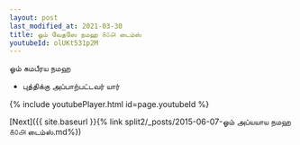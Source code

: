 ```yaml
---
layout: post
last_modified_at: 2021-03-30
title: ஓம் வேதஸே நமஹ ௧௦௮ டைம்ஸ்
youtubeId: olUKt531p2M
---
```

 
 
 ஓம் கமபீரய நமஹ  
 
 -  புத்திக்கு அப்பாற்பட்டவர் யார் 
 
  
 
  
 
 
 
 
 
 


{% include youtubePlayer.html id=page.youtubeId %}
 
[Next]({{ site.baseurl }}{% link  split2/_posts/2015-06-07-ஓம் அப்யயாய நமஹ  ௧௦௮ டைம்ஸ்.md%})
 
